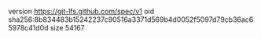 version https://git-lfs.github.com/spec/v1
oid sha256:8b834483b15242237c90516a3371d569b4d0052f5097d79cb36ac65978c41d0d
size 54167
